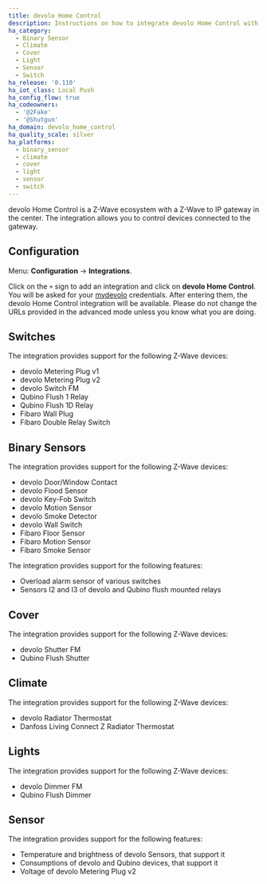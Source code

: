 ```yaml
---
title: devolo Home Control
description: Instructions on how to integrate devolo Home Control with Home Assistant.
ha_category:
  - Binary Sensor
  - Climate
  - Cover
  - Light
  - Sensor
  - Switch
ha_release: '0.110'
ha_iot_class: Local Push
ha_config_flow: true
ha_codeowners:
  - '@2Fake'
  - '@Shutgun'
ha_domain: devolo_home_control
ha_quality_scale: silver
ha_platforms:
  - binary_sensor
  - climate
  - cover
  - light
  - sensor
  - switch
---
```


devolo Home Control is a Z-Wave ecosystem with a Z-Wave to IP gateway in the center. The integration allows you to control devices connected to the gateway.

## Configuration

Menu: **Configuration** -> **Integrations**.

Click on the `+` sign to add an integration and click on **devolo Home Control**. You will be asked for your [mydevolo](https://www.mydevolo.com) credentials. After entering them, the devolo Home Control integration will be available. Please do not change the URLs provided in the advanced mode unless you know what you are doing.

## Switches

The integration provides support for the following Z-Wave devices:

- devolo Metering Plug v1
- devolo Metering Plug v2
- devolo Switch FM
- Qubino Flush 1 Relay
- Qubino Flush 1D Relay
- Fibaro Wall Plug
- Fibaro Double Relay Switch

## Binary Sensors

The integration provides support for the following Z-Wave devices:

- devolo Door/Window Contact
- devolo Flood Sensor
- devolo Key-Fob Switch
- devolo Motion Sensor
- devolo Smoke Detector
- devolo Wall Switch
- Fibaro Floor Sensor
- Fibaro Motion Sensor
- Fibaro Smoke Sensor

The integration provides support for the following features:

- Overload alarm sensor of various switches
- Sensors I2 and I3 of devolo and Qubino flush mounted relays

## Cover

The integration provides support for the following Z-Wave devices:

- devolo Shutter FM
- Qubino Flush Shutter

## Climate

The integration provides support for the following Z-Wave devices:

- devolo Radiator Thermostat
- Danfoss Living Connect Z Radiator Thermostat

## Lights

The integration provides support for the following Z-Wave devices:

- devolo Dimmer FM
- Qubino Flush Dimmer

## Sensor

The integration provides support for the following features:

- Temperature and brightness of devolo Sensors, that support it
- Consumptions of devolo and Qubino devices, that support it
- Voltage of devolo Metering Plug v2
